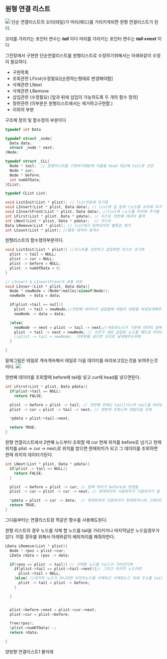 ## 원형 연결 리스트

![](https://i.imgur.com/zsn5CtN.png)
단순 연결리스트의 꼬리(테일)가 머리(헤드)를 가리키게되면 원형 연결리스트가 된다.

꼬리를 가리키는 포인터 변수는 ***tail*** 이다
머리를 가리키는 포인터 변수는 ***tail->next*** 이다


그전장에서 구현한 단순연결리스트를 원형리스트로 수정하기위해서는 아래와같이 수정이 필요하다.
* 구현목록
* 조회관련 LFirst(수정필요)[순환하는형태로 변경해야함]
* 삭제관련 LNext
* 삭제관련 LRemove
* 삽입관련 (수정필요) [앞과 뒤에 삽입이 가능하도록 두 개의 함수 정의]
* 정련관련 (이부분은 원형리스트에서는 제거하고구현함.)
* 이외의 부분

구조체 정의 및 함수정의 부분이다
```c
typedef int Data

typedef struct _node{
  Data data;
  struct _node * next;
}Node;

typedef struct _CLL{
  Node * tail;  // 원형리스트를 구현하기떄문에 이름을 head 대신에 tail로 선언
  Node * cur;
  Node * before;
  int numOfData;
}CList;

typedef CList List;

void ListInit(List * plist); // list처음에 초기화
void LInsert(List * plist, Data data); // list에 값 입력 (노드를 꼬리에 추가함 기존방식)
void LInsertFront(List * plist, Data data); //list에 (노드를 머리에 추가함 원형리스트방식)
int LFirst(List * plist, Data * pdata); // 리스트 첫번째 데이터 출력
int LNext(List * plist, Data * pdata);  // 리스트
Data LRemove(List * plist); // list에서 입력되어진 벨류값 제거
int LCount(List * plist); //벨류 데이터 총개수

```

원형리스트의 함수정의부분이다.
```c
void ListInit(List * plist){ //리스트를 선언하고 삽입하면 리스트 초기화
  plist -> tail = NULL;
  plist -> cur = NULL;
  plist -> before = NULL;
  plist -> numOfData = 0;
}

// LInsert & LInsertFront의 공통 부분
void LInser~(List * plist, Data data){
  Node * newNode = (Node*)malloc(sizeof(Node));
  newNode -> data = data;

  if(plist->tail == null){
    plist -> tail = newNode;//첫번째 데이터가 삽입될때 테일이 테일을 바로보게해주는부분
    newNode -> data = data;

  }else{
    newNode -> next = plist -> tail -> next;//새로운노드가 기존에 데이터 앞에 넣게해주는부분 밑에 그림처럼 7이 4를 바로볼 수 있게하는부분
    plist -> tail -> next = newNode; // 꼬리가 새로 삽입된 노드를 헤드로 바라보게 해주는부분
    //plist -> tail = newNode;  이부분을 넣으면 꼬리로 넣게해주는부분
  }

}

```
밑에그림은 테일로 계속계속해서 테일로 다음 데이터를 바라보고있는것을 보여주는것이다.
![](https://i.imgur.com/NAWb6TR.png)


첫번째 데이터를 조회할때 before에 tail을 넣고 cur에 head를 넣으면된다.
```c
int LFirst(List * plist, Data pdata){
  if(plist->tail == NULL)
    return FALSE;

  plist -> before = plist -> tail; // 첫번째 전에는 taill이니까 tail을 바라본다.
  plist -> cur = plist -> tail -> next; // 첫번재 조회니까 테일다음 조회

  *pdata = plist->tail->next;

  return TRUE;  
}

```

원형 연결리스트에서 2번째 노드부터 조회할 때 cur 현재 위치를 before로 넘기고 현재 위치를 plist -> cur -> next;로 위치를 받으면 현재위치가 되고 그 데이터를 조회하면 현재 위치의 데이터가된다.
```c
int LNext(List * plist, Data * pdata){
  if(plist -> tail == NULL){
    return FALSE;
  }

  plist -> before = plist -> cur; // 현재 위치가 before로 변경됨
  plist -> cur = plist -> cur -> next; // 현재위치의 다음위치가 다음위치가 됨

  *pdata = plist -> cur -> data;  // 현재위치의 다음위치가 현재위치니까 그데이터를 삽입
  return TRUE;
}
```
그다음부터는 연결리스트랑 똑같은 함수를 사용해도된다.

원형 리스트의 경우 노드를 삭제 할 노드를 tail을 가리키거나 마지막남은 노드일경우가 있다. 이럴 경우를 위해서 아래와같이 예외처리를 해줘야한다.
```c
LData LRemove(List * plist){
  Node * rpos = plist->cur;
  LData rdata = rpos -> data;

  if(rpos == plist -> tail){ // 삭제할 노드를 tail이 가리킨다면
    if(plist->tail == plist->tail->next){// 그리고 마지막 노드라면
      plist->tail = NULL;
    }else{ //마지막 노드가 아니라면 마지막노드를 삭제하고 삭제한노드 뒤에 주소를 tail에 넣는다.
      plist -> tail = plist -> before;
    }

  }


  plist->before->next = plist->cur->next;
  plist->cur = plist->before;

  free(rpos);
  (plist->numOfData)--;
  return rdata;

}
```

양방향 연결리스트1 볼차례
